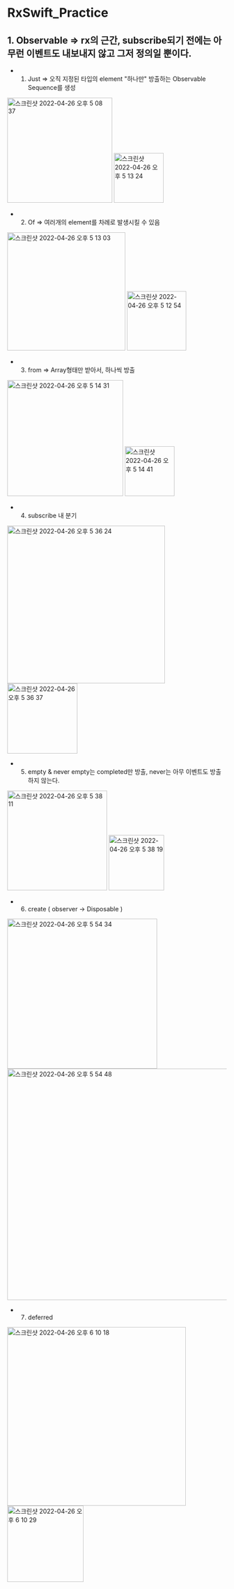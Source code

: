 # RxSwift_Practice

## 1. Observable => rx의 근간, subscribe되기 전에는 아무런 이벤트도 내보내지 않고 그저 정의일 뿐이다.

- 1. Just => 오직 지정된 타입의 element "하나만" 방출하는 Observable Sequence를 생성 
<img width="241" alt="스크린샷 2022-04-26 오후 5 08 37" src="https://user-images.githubusercontent.com/75043852/165253044-a1c9b7f0-4d70-4f7a-a601-8d4b191e7355.png">
<img width="114" alt="스크린샷 2022-04-26 오후 5 13 24" src="https://user-images.githubusercontent.com/75043852/165253906-01b0b526-071d-464a-8cce-8fab9fd4c1f5.png">


- 2. Of => 여러개의 element를 차례로 발생시킬 수 있음 

<img width="271" alt="스크린샷 2022-04-26 오후 5 13 03" src="https://user-images.githubusercontent.com/75043852/165253843-ebf8a05a-5589-4784-aebd-33c894d602c4.png">

<img width="136" alt="스크린샷 2022-04-26 오후 5 12 54" src="https://user-images.githubusercontent.com/75043852/165253809-feae8726-2fe9-47fe-a5b2-7968ca400a87.png">

- 3. from => Array형태만 받아서, 하나씩 방출

<img width="266" alt="스크린샷 2022-04-26 오후 5 14 31" src="https://user-images.githubusercontent.com/75043852/165254150-275ba261-2b84-430f-a209-6d30fce591fb.png">

<img width="114" alt="스크린샷 2022-04-26 오후 5 14 41" src="https://user-images.githubusercontent.com/75043852/165254220-acc2792a-8186-4cd6-a8df-e5869a3e5bce.png">

- 4. subscribe 내 분기

<img width="362" alt="스크린샷 2022-04-26 오후 5 36 24" src="https://user-images.githubusercontent.com/75043852/165258541-48adced6-0da2-456b-93b0-a09965ea60a1.png">
<img width="161" alt="스크린샷 2022-04-26 오후 5 36 37" src="https://user-images.githubusercontent.com/75043852/165258586-edb7ba1a-faee-427b-a8a1-53a62862e69c.png">

- 5. empty & never 
empty는 completed만 방출, never는 아무 이벤트도 방출하지 않는다.
<img width="229" alt="스크린샷 2022-04-26 오후 5 38 11" src="https://user-images.githubusercontent.com/75043852/165258913-9f56a562-feac-4802-965a-a1e18f95facf.png">
<img width="127" alt="스크린샷 2022-04-26 오후 5 38 19" src="https://user-images.githubusercontent.com/75043852/165258950-6e9abf28-875b-447f-876c-79f04d1a00f6.png">

- 6. create ( observer -> Disposable ) 

<img width="344" alt="스크린샷 2022-04-26 오후 5 54 34" src="https://user-images.githubusercontent.com/75043852/165262316-cae8acba-e56c-4334-93b2-6443836deede.png">

<img width="531" alt="스크린샷 2022-04-26 오후 5 54 48" src="https://user-images.githubusercontent.com/75043852/165262368-b51971e3-c101-437d-84d8-d7bc5b30ff7a.png">

- 7. deferred
<img width="410" alt="스크린샷 2022-04-26 오후 6 10 18" src="https://user-images.githubusercontent.com/75043852/165265511-7e7bd33b-6bdf-4da8-a825-6a0d6c263677.png">
<img width="175" alt="스크린샷 2022-04-26 오후 6 10 29" src="https://user-images.githubusercontent.com/75043852/165265548-1104c5a0-2421-4d41-859e-66dd4178c6c7.png">


